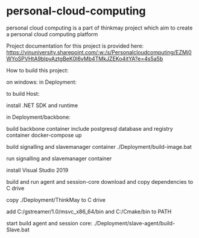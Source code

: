 # personal-cloud-computing
personal cloud computing is a part of thinkmay project which aim to create a personal cloud computing platform

Project documentation for this project is provided here:
https://vinuniversity.sharepoint.com/:w:/s/Personalcloudcomputing/EZMj0WYoSPVHtA9bIpyAztgBeK0l6vMb4TMkJZEKo4itYA?e=4s5a5b




How to build this project:


on windows: 
in Deployment:

to build Host:


install .NET SDK and runtime

in Deployment/backbone:

build backbone container include postgresql database and registry container
docker-compose up

build signalling and slavemanager container
./Deployment/build-image.bat


run signalling and slavemanager container

install Visual Studio 2019

build and run agent and session-core
download and copy dependencies to C drive

copy ./Deployment/ThinkMay to C drive

add C:/gstreamer/1.0/msvc_x86_64/bin and C:/Cmake/bin to PATH

start build agent and session core:
./Deployment/slave-agent/build-Slave.bat




